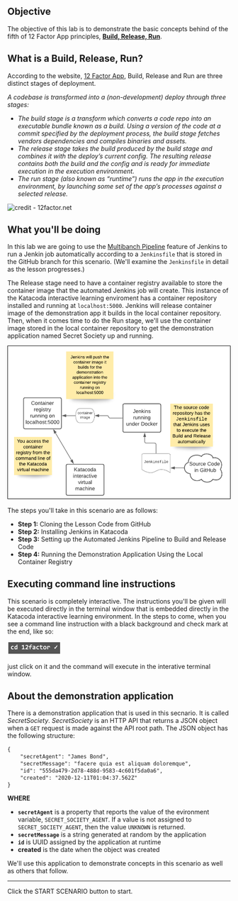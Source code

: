 ## Objective

The objective of this lab is to demonstrate the basic concepts behind of the fifth of 12 Factor App principles, **[Build, Release, Run](https://12factor.net/build-release-run)**.

## What is a Build, Release, Run?

According to the website, [12 Factor App](https://12factor.net/build-release-run), Build, Release and Run are three distinct stages of deployment. 

*A codebase is transformed into a (non-development) deploy through three stages:*

* *The build stage is a transform which converts a code repo into an executable bundle known as a build. Using a version of the code at a commit specified by the deployment process, the build stage fetches vendors dependencies and compiles binaries and assets.*
* *The release stage takes the build produced by the build stage and combines it with the deploy’s current config. The resulting release contains both the build and the config and is ready for immediate execution in the execution environment.*
* *The run stage (also known as “runtime”) runs the app in the execution environment, by launching some set of the app’s processes against a selected release.*

![credit - 12factor.net](https://12factor.net/images/release.png)

## What you'll be doing 

In this lab we are going to use the [Multibanch Pipeline](https://www.jenkins.io/blog/2015/12/03/pipeline-as-code-with-multibranch-workflows-in-jenkins/) feature of Jenkins to run a Jenkin job automatically according to a `Jenkinsfile` that is stored in the GitHub branch for this scenario. (We'll examine the `Jenkinsfile` in detail as the lesson progresses.)

The Release stage need to have a container registry available to store the container image that the automated Jenkins job will create. This instance of the Katacoda interactive learning enviroment has a container repository installed and running at `localhost:5000`. Jenkins will release container image of the demonstration app it builds in the local container repository. Then, when it comes time to do the Run stage, we'll use the container image stored in the local container repository to get the demonstration application named Secret Society up and running.


![jenkins-container](12factor-005/assets/12-factor-5-intro.png)


The steps you'll take in this scenario are as follows:

* **Step 1:** Cloning the Lesson Code from GitHub
* **Step 2:** Installing Jenkins in Katacoda
* **Step 3:** Setting up the Automated Jenkins Pipeline to Build and Release Code
* **Step 4:** Running the Demonstration Application Using the Local Container Registry

## Executing command line instructions 

This scenario is completely interactive. The instructions you'll be given will be executed directly in the terminal window that is embedded directly in the Katacoda interactive learning environment. In the steps to come, when you see a command line instruction with a black background and check mark at the end, like so:

![Katacoda command line](12factor-005/assets/command-01.png)

just click on it and the command will execute in the interative terminal window.

## About the demonstration application

There is a demonstration application that is used in this secnario. It is called *SecretSociety*. *SecretSociety* is an HTTP API that returns a JSON object when a `GET` request is made against the API root path. The JSON object has the following structure:

```
{
    "secretAgent": "James Bond",
    "secretMessage": "facere quia est aliquam doloremque",
    "id": "555da479-2d78-488d-9583-4c601f5da0a6",
    "created": "2020-12-11T01:04:37.562Z"
}

```

**WHERE**

* **`secretAgent`** is a property that reports the value of the evironment variable, `SECRET_SOCIETY_AGENT`. If a value is not assigned to `SECRET_SOCIETY_AGENT`, then the value `UNKNOWN` is returned.
*  **`secretMessage`** is a string generated at random by the application
*  **`id`** is UUID assigned by the application at runtime
*  **created** is the date when the object was created

We'll use this application to demonstrate concepts in this scenario as well as others that follow.

---

Click the START SCENARIO button to start.
